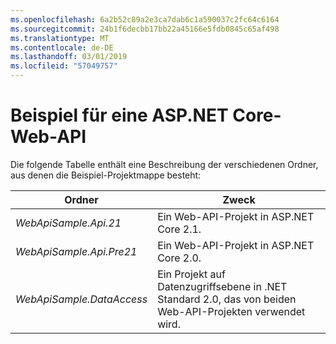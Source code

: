 ```yaml
---
ms.openlocfilehash: 6a2b52c89a2e3ca7dab6c1a590037c2fc64c6164
ms.sourcegitcommit: 24b1f6decbb17bb22a45166e5fdb0845c65af498
ms.translationtype: MT
ms.contentlocale: de-DE
ms.lasthandoff: 03/01/2019
ms.locfileid: "57049757"
---
```

# <a name="aspnet-core-web-api-sample"></a>Beispiel für eine ASP.NET Core-Web-API

Die folgende Tabelle enthält eine Beschreibung der verschiedenen Ordner, aus denen die Beispiel-Projektmappe besteht:


|              Ordner              |                                        Zweck                                        |
|----------------------------------|---------------------------------------------------------------------------------------|
|   <em>WebApiSample.Api.21</em>   |                         Ein Web-API-Projekt in ASP.NET Core 2.1.                          |
| <em>WebApiSample.Api.Pre21</em>  |                         Ein Web-API-Projekt in ASP.NET Core 2.0.                          |
| <em>WebApiSample.DataAccess</em> | Ein Projekt auf Datenzugriffsebene in .NET Standard 2.0, das von beiden Web-API-Projekten verwendet wird. |

